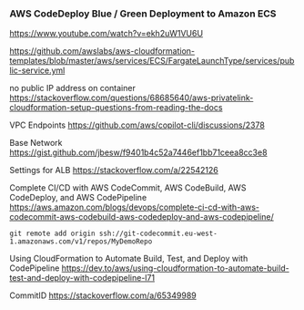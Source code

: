 ### AWS CodeDeploy Blue / Green Deployment to Amazon ECS

https://www.youtube.com/watch?v=ekh2uW1VU6U

https://github.com/awslabs/aws-cloudformation-templates/blob/master/aws/services/ECS/FargateLaunchType/services/public-service.yml

no public IP address on container 
https://stackoverflow.com/questions/68685640/aws-privatelink-cloudformation-setup-questions-from-reading-the-docs

VPC Endpoints
https://github.com/aws/copilot-cli/discussions/2378

Base Network
https://gist.github.com/jbesw/f9401b4c52a7446ef1bb71ceea8cc3e8

Settings for ALB
https://stackoverflow.com/a/22542126

Complete CI/CD with AWS CodeCommit, AWS CodeBuild, AWS CodeDeploy, and AWS CodePipeline
https://aws.amazon.com/blogs/devops/complete-ci-cd-with-aws-codecommit-aws-codebuild-aws-codedeploy-and-aws-codepipeline/

```
git remote add origin ssh://git-codecommit.eu-west-1.amazonaws.com/v1/repos/MyDemoRepo
```


Using CloudFormation to Automate Build, Test, and Deploy with CodePipeline
https://dev.to/aws/using-cloudformation-to-automate-build-test-and-deploy-with-codepipeline-l71

CommitID
https://stackoverflow.com/a/65349989
